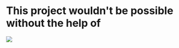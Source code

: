 # This project wouldn't be possible without the help of 

[![](https://github.com/boehs.png?size=100)](https://github.com/boehs)

